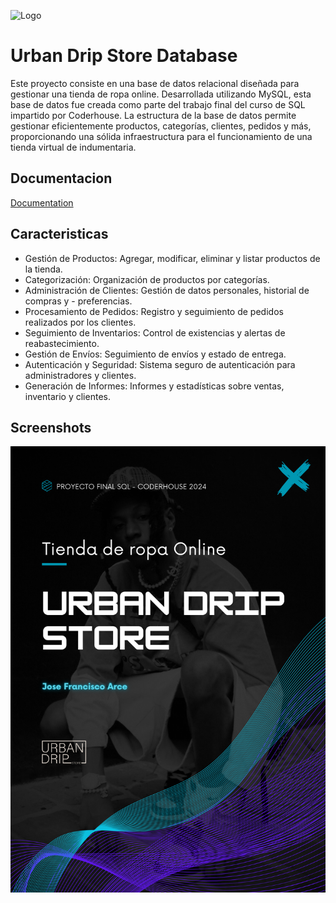 
![Logo](https://pngimg.com/uploads/mysql/mysql_PNG31.png)


# Urban Drip Store Database

Este proyecto consiste en una base de datos relacional diseñada para gestionar una tienda de ropa online. Desarrollada utilizando MySQL, esta base de datos fue creada como parte del trabajo final del curso de SQL impartido por Coderhouse. La estructura de la base de datos permite gestionar eficientemente productos, categorías, clientes, pedidos y más, proporcionando una sólida infraestructura para el funcionamiento de una tienda virtual de indumentaria.


## Documentacion

[Documentation](https://linktodocumentation)


## Caracteristicas

- Gestión de Productos: Agregar, modificar, eliminar y listar productos de la tienda.
- Categorización: Organización de productos por categorías.
- Administración de Clientes: Gestión de datos personales, historial de compras y - preferencias.
- Procesamiento de Pedidos: Registro y seguimiento de pedidos realizados por los clientes.
- Seguimiento de Inventarios: Control de existencias y alertas de reabastecimiento.
- Gestión de Envíos: Seguimiento de envíos y estado de entrega.
- Autenticación y Seguridad: Sistema seguro de autenticación para administradores y clientes.
- Generación de Informes: Informes y estadísticas sobre ventas, inventario y clientes.


## Screenshots

![Caratula del proyecto](./utils/caratula.png)


